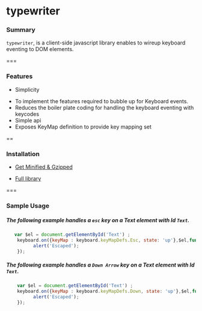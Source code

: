 typewriter
===============

### Summary

```typewriter```, is a client-side javascript library enables to wireup keyboard eventing to DOM elements.  


===

### Features

* Simplicity 
 - To implement the features required to bubble up for Keyboard events.
 - Reduces the boiler plate coding for handling the keyboard eventing with keycodes
 - Simple api
 - Exposes KeyMap definition to provide key mapping set

==

### Installation

* <a download="crossdomain-xhr.min.js" href="/dist/keyboard.min.js">Get Minified & Gzipped </a>

* <a download="crossdomain-xhr.js" href="/dist/keyboard.js">Full library </a>

===

### Sample Usage  


##### The following example handles a `esc` key on a Text element with Id `Text`.


```javascript
   var $el = document.getElementById('Text') ;
    keyboard.on({keyMap : keyboard.keyMapDefs.Esc, state: 'up'},$el,function(kbEvent){
          alert('Escaped');
    });

```

##### The following example handles a `Down Arrow` key on a Text element with Id `Text`.


```javascript
    var $el = document.getElementById('Text') ;
    keyboard.on({keyMap : keyboard.keyMapDefs.Down, state: 'up'},$el,function(kbEvent){
          alert('Escaped');
    });
```
